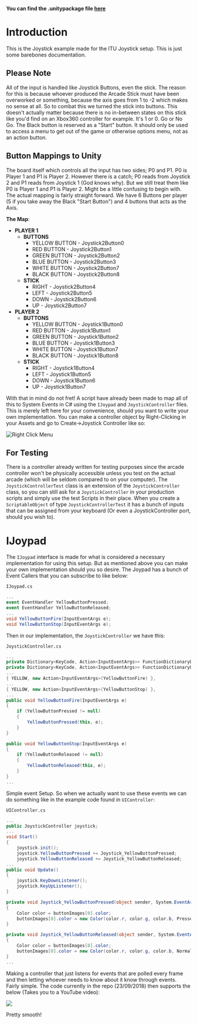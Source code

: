 **You can find the .unitypackage file [here](https://github.com/omniowl/itu-joystick/blob/master/ITUJoypadController.unitypackage)**

# Introduction
This is the Joystick example made for the ITU Joystick setup. This is just some barebones documentation.

## Please Note
All of the input is handled like Joystick Buttons, even the stick. The reason for this is because whoever produced the Arcade Stick must
have been overworked or something, because the axis goes from 1 to -2 which makes no sense at all.
So to combat this we turned the stick into buttons. This doesn't actually matter because there is no in-between states on this stick
like you'd find on an Xbox360 controller for example. It's 1 or 0. Go or No Go. The Black button is reserved as a "Start" button.
It should only be used to access a menu to get out of the game or otherwise options menu, not as an action button.

## Button Mappings to Unity
The board itself which controls all the input has two sides; P0 and P1. P0 is Player 1 and P1 is Player 2. However there is a catch;
P0 reads from Joystick 2 and P1 reads from Joystick 1 (God knows why). But we still treat them like P0 is Player 1 and P1 is Player 2.
Might be a little confusing to begin with. The actual mapping is fairly straight forward. We have 6 Buttons per player (5 if you take
away the Black "Start Button") and 4 buttons that acts as the Axis.

**The Map**:
* **PLAYER 1**
  * **BUTTONS**
    * YELLOW BUTTON - Joystick2Button0
    * RED BUTTON - Joystick2Button1
    * GREEN BUTTON - Joystick2Button2
    * BLUE BUTTON - Joystick2Button3
    * WHITE BUTTON - Joystick2Button7
    * BLACK BUTTON - Joystick2Button8
  * **STICK**
    * RIGHT - Joystick2Button4
    * LEFT - Joystick2Button5
    * DOWN - Joystick2Button6
    * UP - Joystick2Button7
* **PLAYER 2**
  * **BUTTONS**
    * YELLOW BUTTON - Joystick1Button0
    * RED BUTTON - Joystick1Button1
    * GREEN BUTTON - Joystick1Button2
    * BLUE BUTTON - Joystick1Button3
    * WHITE BUTTON - Joystick1Button7
    * BLACK BUTTON - Joystick1Button8
  * **STICK**
    * RIGHT - Joystick1Button4
    * LEFT - Joystick1Button5
    * DOWN - Joystick1Button6
    * UP - Joystick1Button7

With that in mind do not fret! A script have already been made to map all of this to System Events in C# using the `IJoypad`
and `JoystickController` files. This is merely left here for your convenience, should you want to write your own implementation. You can make a controller object by Right-Clicking in your Assets and go to Create->Joystick Controller like so:

![Right Click Menu](https://i.imgur.com/oCShe7V.png)

## For Testing
There is a controller already written for testing purposes since the arcade controller won't be physically accessible unless you test on the actual arcade (which will be seldom compared to on your computer). The `JoystickControllerTest` class is an extension of the `JoystickController` class, so you can still ask for a `JoystickController` in your production scripts and simply use the test Scripts in their place. When you create a `ScriptableObject` of type `JoystickControllerTest` it has a bunch of inputs that can be assigned from your keyboard (Or even a JoystickController port, should you wish to).

# IJoypad
The `IJoypad` interface is made for what is considered a necessary implementation for using this setup. But as mentioned above you can
make your own implementation should you so desire. The Joypad has a bunch of Event Callers that you can subscribe to like below:

`IJoypad.cs`
```c#
...
event EventHandler YellowButtonPressed;
event EventHandler YellowButtonReleased;
...
void YellowButtonFire(InputEventArgs e);
void YellowButtonStop(InputEventArgs e);
```

Then in our implementation, the `JoystickController` we have this:

`JoystickController.cs`
```c#
...
private Dictionary<KeyCode, Action<InputEventArgs>> FunctionDictionaryDown;
private Dictionary<KeyCode, Action<InputEventArgs>> FunctionDictionaryUp;
...
{ YELLOW, new Action<InputEventArgs>(YellowButtonFire) },
...
{ YELLOW, new Action<InputEventArgs>(YellowButtonStop) },
...
public void YellowButtonFire(InputEventArgs e)
{
    if (YellowButtonPressed != null)
    {
        YellowButtonPressed(this, e);
    }
}

public void YellowButtonStop(InputEventArgs e)
{
    if (YellowButtonReleased != null)
    {
        YellowButtonReleased(this, e);
    }
}
...
```

Simple event Setup. So when we actually want to use these events we can do something like in the example code found in `UIController`:

`UIController.cs`
```c#
...
public JoystickController joystick;
...
void Start()
{
    joystick.init();
    joystick.YellowButtonPressed += Joystick_YellowButtonPressed;
    joystick.YellowButtonReleased += Joystick_YellowButtonReleased;
...
public void Update()
{
    joystick.KeyDownListener();
    joystick.KeyUpListener();
}

private void Joystick_YellowButtonPressed(object sender, System.EventArgs e)
{
    Color color = buttonImages[0].color;
    buttonImages[0].color = new Color(color.r, color.g, color.b, PressedAlpha);
}

private void Joystick_YellowButtonReleased(object sender, System.EventArgs e)
{
    Color color = buttonImages[0].color;
    buttonImages[0].color = new Color(color.r, color.g, color.b, NormalAlpha);
}
...
```

Making a controller that just listens for events that are polled every frame and then letting whoever needs to know about it
know through events. Fairly simple. The code currently in the repo (23/09/2018) then supports the below (Takes you to a YouTube video):

[![](http://img.youtube.com/vi/vcr0sIwLlmo/0.jpg)](http://www.youtube.com/watch?v=vcr0sIwLlmo "Xin-Mo Dual Arcade demonstration in Unity 2018")

Pretty smooth!
